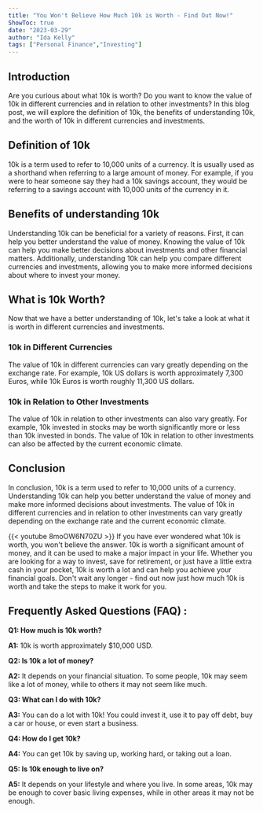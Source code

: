 ```yaml
---
title: "You Won't Believe How Much 10k is Worth - Find Out Now!"
ShowToc: true 
date: "2023-03-29"
author: "Ida Kelly" 
tags: ["Personal Finance","Investing"]
---
```

## Introduction

Are you curious about what 10k is worth? Do you want to know the value of 10k in different currencies and in relation to other investments? In this blog post, we will explore the definition of 10k, the benefits of understanding 10k, and the worth of 10k in different currencies and investments.

## Definition of 10k

10k is a term used to refer to 10,000 units of a currency. It is usually used as a shorthand when referring to a large amount of money. For example, if you were to hear someone say they had a 10k savings account, they would be referring to a savings account with 10,000 units of the currency in it. 

## Benefits of understanding 10k

Understanding 10k can be beneficial for a variety of reasons. First, it can help you better understand the value of money. Knowing the value of 10k can help you make better decisions about investments and other financial matters. Additionally, understanding 10k can help you compare different currencies and investments, allowing you to make more informed decisions about where to invest your money. 

## What is 10k Worth?

Now that we have a better understanding of 10k, let's take a look at what it is worth in different currencies and investments. 

### 10k in Different Currencies

The value of 10k in different currencies can vary greatly depending on the exchange rate. For example, 10k US dollars is worth approximately 7,300 Euros, while 10k Euros is worth roughly 11,300 US dollars. 

### 10k in Relation to Other Investments

The value of 10k in relation to other investments can also vary greatly. For example, 10k invested in stocks may be worth significantly more or less than 10k invested in bonds. The value of 10k in relation to other investments can also be affected by the current economic climate. 

## Conclusion

In conclusion, 10k is a term used to refer to 10,000 units of a currency. Understanding 10k can help you better understand the value of money and make more informed decisions about investments. The value of 10k in different currencies and in relation to other investments can vary greatly depending on the exchange rate and the current economic climate.

{{< youtube 8moOW6N70ZU >}} 
If you have ever wondered what 10k is worth, you won't believe the answer. 10k is worth a significant amount of money, and it can be used to make a major impact in your life. Whether you are looking for a way to invest, save for retirement, or just have a little extra cash in your pocket, 10k is worth a lot and can help you achieve your financial goals. Don't wait any longer - find out now just how much 10k is worth and take the steps to make it work for you.

## Frequently Asked Questions (FAQ) :
**Q1: How much is 10k worth?**

**A1:** 10k is worth approximately $10,000 USD. 

**Q2: Is 10k a lot of money?**

**A2:** It depends on your financial situation. To some people, 10k may seem like a lot of money, while to others it may not seem like much. 

**Q3: What can I do with 10k?**

**A3:** You can do a lot with 10k! You could invest it, use it to pay off debt, buy a car or house, or even start a business. 

**Q4: How do I get 10k?**

**A4:** You can get 10k by saving up, working hard, or taking out a loan. 

**Q5: Is 10k enough to live on?**

**A5:** It depends on your lifestyle and where you live. In some areas, 10k may be enough to cover basic living expenses, while in other areas it may not be enough.





